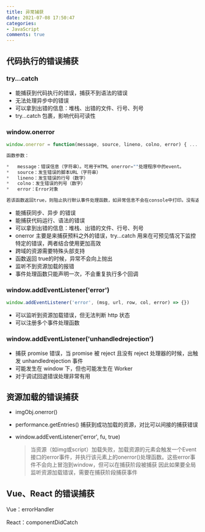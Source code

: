 ```yaml
---
title: 异常捕获
date: 2021-07-08 17:50:47
categories:
- JavaScript
comments: true
---
```


## 代码执行的错误捕获

### try...catch

- 能捕获到代码执行的错误，捕获不到语法的错误
- 无法处理异步中的错误
- 可以拿到出错的信息：堆栈、出错的文件、行号、列号
- try...catch 包裹，影响代码可读性



### window.onerror

```js
window.onerror = function(message, source, lineno, colno, error) { ... }

函数参数：

*   message：错误信息（字符串）。可用于HTML onerror=""处理程序中的event。
*   source：发生错误的脚本URL（字符串）
*   lineno：发生错误的行号（数字）
*   colno：发生错误的列号（数字）
*   error：Error对象

若该函数返回true，则阻止执行默认事件处理函数，如异常信息不会在console中打印。没有返回值或者返回值为false的时候，异常信息会在console中打印
```

- 能捕获同步、异步 的错误
- 能捕获代码运行、语法的错误
- 可以拿到出错的信息：堆栈、出错的文件、行号、列号
- onerror 主要是来捕获预料之外的错误，try...catch 用来在可预见情况下监控特定的错误，两者结合使用更加高效
- 跨域的资源需要特殊头部支持
- 函数返回 true的时候，异常不会向上抛出
- 监听不到资源加载的报错
- 事件处理函数只能声明一次，不会重复执行多个回调



### window.addEventListener('error')

```js
window.addEventListener('error', (msg, url, row, col, error) => {})
```

- 可以监听到资源加载错误，但无法判断 http 状态
- 可以注册多个事件处理函数



### window.addEventListener('unhandledrejection')

- 捕获 promise 错误，当 promise 被 reject 且没有 reject 处理器的时候，出触发 unhandledrejection 事件
- 可能发生在 window 下，但也可能发生在 Worker
- 对于调试回退错误处理非常有用



## 资源加载的错误捕获

- imgObj.onerror()

- performance.getEntries() 捕获到成功加载的资源，对比可以间接的捕获错误

- window.addEventListener('error', fu, true) 

  > 当资源（如img或script）加载失败，加载资源的元素会触发一个Event接口的error事件，并执行该元素上的onerror()处理函数。这些error事件不会向上冒泡到window，但可以在捕获阶段被捕获
  > 因此如果要全局监听资源加载错误，需要在捕获阶段捕获事件



## Vue、React 的错误捕获 

Vue：errorHandler

React：componentDidCatch
